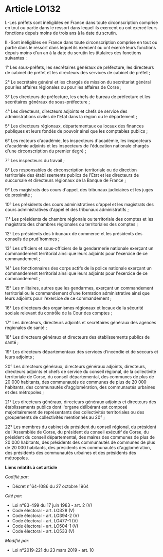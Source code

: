 # Article LO132

I.-Les préfets sont inéligibles en France dans toute circonscription comprise en tout ou partie dans le ressort dans lequel
ils exercent ou ont exercé leurs fonctions depuis moins de trois ans à la date du scrutin.

II.-Sont inéligibles en France dans toute circonscription comprise en tout ou partie dans le ressort dans lequel ils exercent
ou ont exercé leurs fonctions depuis moins d'un an à la date du scrutin les titulaires des fonctions suivantes :

1° Les sous-préfets, les secrétaires généraux de préfecture, les directeurs de cabinet de préfet et les directeurs des
services de cabinet de préfet ;

2° Le secrétaire général et les chargés de mission du secrétariat général pour les affaires régionales ou pour les affaires
de Corse ;

3° Les directeurs de préfecture, les chefs de bureau de préfecture et les secrétaires généraux de sous-préfecture ;

4° Les directeurs, directeurs adjoints et chefs de service des administrations civiles de l'Etat dans la région ou le
département ;

5° Les directeurs régionaux, départementaux ou locaux des finances publiques et leurs fondés de pouvoir ainsi que les
comptables publics ;

6° Les recteurs d'académie, les inspecteurs d'académie, les inspecteurs d'académie adjoints et les inspecteurs de l'éducation
nationale chargés d'une circonscription du premier degré ;

7° Les inspecteurs du travail ;

8° Les responsables de circonscription territoriale ou de direction territoriale des établissements publics de l'Etat et les
directeurs de succursale et directeurs régionaux de la Banque de France ;

9° Les magistrats des cours d'appel, des tribunaux judiciaires et les juges de proximité ;

10° Les présidents des cours administratives d'appel et les magistrats des cours administratives d'appel et des tribunaux
administratifs ;

11° Les présidents de chambre régionale ou territoriale des comptes et les magistrats des chambres régionales ou
territoriales des comptes ;

12° Les présidents des tribunaux de commerce et les présidents des conseils de prud'hommes ;

13° Les officiers et sous-officiers de la gendarmerie nationale exerçant un commandement territorial ainsi que leurs adjoints
pour l'exercice de ce commandement ;

14° Les fonctionnaires des corps actifs de la police nationale exerçant un commandement territorial ainsi que leurs adjoints
pour l'exercice de ce commandement ;

15° Les militaires, autres que les gendarmes, exerçant un commandement territorial ou le commandement d'une formation
administrative ainsi que leurs adjoints pour l'exercice de ce commandement ;

16° Les directeurs des organismes régionaux et locaux de la sécurité sociale relevant du contrôle de la Cour des comptes ;

17° Les directeurs, directeurs adjoints et secrétaires généraux des agences régionales de santé ;

18° Les directeurs généraux et directeurs des établissements publics de santé ;

19° Les directeurs départementaux des services d'incendie et de secours et leurs adjoints ;

20° Les directeurs généraux, directeurs généraux adjoints, directeurs, directeurs adjoints et chefs de service du conseil
régional, de la collectivité territoriale de Corse, du conseil départemental, des communes de plus de 20 000 habitants, des
communautés de communes de plus de 20 000 habitants, des communautés d'agglomération, des communautés urbaines et des
métropoles ;

21° Les directeurs généraux, directeurs généraux adjoints et directeurs des établissements publics dont l'organe délibérant
est composé majoritairement de représentants des collectivités territoriales ou des groupements de collectivités mentionnés
au 20° ;

22° Les membres du cabinet du président du conseil régional, du président de l'Assemblée de Corse, du président du conseil
exécutif de Corse, du président du conseil départemental, des maires des communes de plus de 20 000 habitants, des présidents
des communautés de communes de plus de 20 000 habitants, des présidents des communautés d'agglomération, des présidents des
communautés urbaines et des présidents des métropoles.

**Liens relatifs à cet article**

_Codifié par_:

  - Décret n°64-1086 du 27 octobre 1964

_Cité par_:

  - Loi n°83-499 du 17 juin 1983 - art. 2 (V)
  - Code électoral - art. LO328 (V)
  - Code électoral - art. LO394-2 (V)
  - Code électoral - art. LO477-1 (V)
  - Code électoral - art. LO504-1 (V)
  - Code électoral - art. LO533 (V)

_Modifié par_:

  - Loi n°2019-221 du 23 mars 2019 - art. 10
